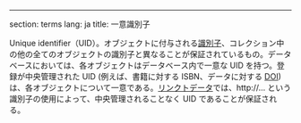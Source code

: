 ---
section: terms
lang: ja
title: 一意識別子

Unique identifier（UID）。オブジェクトに付与される[識別子](/glossary/ja/terms/identifier/)、コレクション中の他の全てのオブジェクトの識別子と異なることが保証されているもの。データベースにおいては、各オブジェクトはデータベース内で一意な UID を持つ。登録が中央管理された UID (例えば、書籍に対する ISBN、データに対する [DOI](/glossary/ja/terms/doi/)) は、各オブジェクトについて一意である。[リンクトデータ](/glossary/ja/terms/linked-data/)では、http://... という識別子の使用によって、中央管理されることなく UID であることが保証される。
